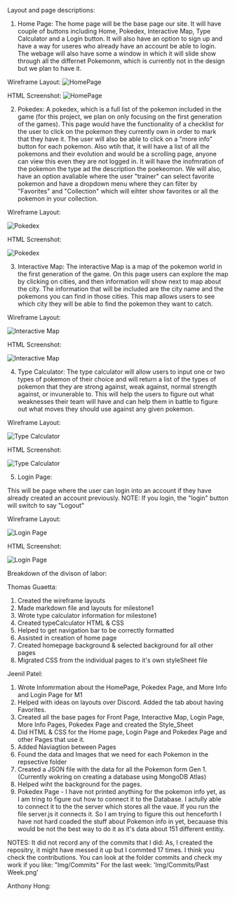 Layout and page descriptions:

1. Home Page:
The home page will be the base page our site. It will have couple of buttons including Home, Pokedex, Interactive Map, Type Calculator and a Login button. It will also have an option to sign up and have a way for useres who already have an account be able to login. The webage will also have some a window in which it will slide show through all the differnet Pokemonm, which is currently not in the design but we plan to have it.

Wireframe Layout:
![HomePage](https://github.com/Jeenilpatel/cs326-final-Pi/blob/master/Docs/Layout/HomePage.JPG "Home Page")

HTML Screenshot:
![HomePage](https://github.com/Jeenilpatel/cs326-final-Pi/blob/master/Docs/Layout/HomePage2.JPG "Home Page HTML")

2. Pokedex:
A pokedex, which is a full list of the pokemon included in the game (for this project, we plan on only focusing on the first generation of the games). This page would have the functionality of a checklist for the user to click on the pokemon they currently own in order to mark that they have it. The user will also be able to click on a "more info" button for each pokemon. Also wtih that, it will have a list of all the pokemons and their evolution and would be a scrolling page, anyone can view this even they are not logged in. It will have the inofmration of the pokemon the type ad the description the poekeomon. We will also, have an option avaliable where the user "trainer" can select favorite pokemon and have a dropdown menu where they can filter by "Favorites" and "Collection" which will eihter show favorites or all the pokemon in your collection.

Wireframe Layout:

![Pokedex](https://github.com/Jeenilpatel/cs326-final-Pi/blob/master/Docs/Layout/Pokedex.JPG "Pokedex")

HTML Screenshot:

![Pokedex](https://github.com/Jeenilpatel/cs326-final-Pi/blob/master/Docs/Layout/Pokedex2.JPG "Pokedex")

3. Interactive Map:
The interactive Map is a map of the pokemon world in the first generation of the game. On this page users can explore the map by clicking on cities, and then information will show next to map about the city. The information that will be included are the city name and the pokemons you can find in those cities. This map allows users to see which city they will be able to find the pokemon they want to catch. 

Wireframe Layout:

![Interactive Map](https://github.com/Jeenilpatel/cs326-final-Pi/blob/master/Docs/Layout/InteractiveMap.JPG "Interactive Map")

HTML Screenshot:

![Interactive Map](https://github.com/Jeenilpatel/cs326-final-Pi/blob/master/Docs/Layout/InteractiveMap2.JPG "Interactive Map")

4. Type Calculator:
The type calculator will allow users to input one or two types of pokemon of their choice and will return a list of the types of pokemon that they are strong against, weak against, normal strength against, or invunerable to. This will help the users to figure out what weaknesses their team will have and can help them in battle to figure out what moves they should use against any given pokemon.

Wireframe Layout:

![Type Calculator](https://github.com/Jeenilpatel/cs326-final-Pi/blob/master/Docs/Layout/TypeCalculator.JPG "Type Calculator")

HTML Screenshot:

![Type Calculator](https://github.com/Jeenilpatel/cs326-final-Pi/blob/master/Docs/Layout/TypeCalculator2.JPG "Type Calculator HTML")


5. Login Page:

This will be page where the user can login into an account if they have already created an account previously. 
NOTE: 
If you login, the "login" button will switch to say "Logout"

Wireframe Layout:

![Login Page](https://github.com/Jeenilpatel/cs326-final-Pi/blob/master/Docs/Layout/Login.JPG "Login")

HTML Screenshot:

![Login Page](https://github.com/Jeenilpatel/cs326-final-Pi/blob/master/Docs/Layout/Login2.JPG "Login")


Breakdown of the divison of labor:

Thomas Guaetta:
1. Created the wireframe layouts
2. Made markdown file and layouts for milestone1
3. Wrote type calculator information for milestone1
4. Created typeCalculator HTML & CSS
5. Helped to get navigation bar to be correctly formatted
6. Assisted in creation of home page
7. Created homepage background & selected background for all other pages
8. Migrated CSS from the individual pages to it's own styleSheet file

Jeenil Patel:
1. Wrote Infomrmation about the HomePage, Pokedex Page, and More Info and Login Page for M1
2. Helped with ideas on layouts over Discord. Added the tab about having Favorites.
3. Created all the base pages for Front Page, Interactive Map, Login Page, More Info Pages, Pokedex Page and created the Style_Sheet
4. Did HTML & CSS for the Home page, Login Page and Pokedex Page and other Pages that use it. 
5. Added Naviagtion between Pages
6. Found the data and Images that we need for each Pokemon in the repsective folder
7. Created a JSON file with the data for all the Pokemon form Gen 1. (Currently wokring on creating a database using MongoDB Atlas)
8. Helped wiht the background for the pages. 
9. Pokedex Page - I have not printed anything for the pokemon info yet, as I am tring to figure out how to connect it to the Database. I actully able to connect it to the the server which stores all the vaue. If you run the file server.js it connects it. So I am trying to figure this out henceforth I have not hard coaded the stuff about Pokemon info in yet, becauase this would be not the best way to do it as it's data about 151 different entitiy.  


NOTES: It did not record any of the commits that I did: As, I created the repositry, it might have messed it up but I commted 17 times. I think you check the contributions.
You can look at the folder commits and check my work if you like: "Img/Commits"
For the last week: 'Img/Commits/Past Week.png'

Anthony Hong:
